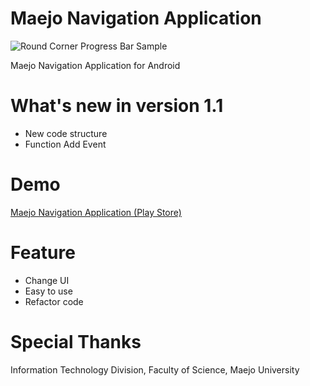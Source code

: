 
Maejo Navigation Application
==============================

![Round Corner Progress Bar Sample](https://image.ibb.co/e1QOyQ/ic_launcher.png)

Maejo Navigation Application for Android

What's new in version 1.1
===========================
* New code structure
* Function Add Event

Demo
===========================
[Maejo Navigation Application (Play Store)](https://play.google.com/store/apps/details?id=th.ac.mju.maejonavigation)

Feature
===========================
* Change UI
* Easy to use
* Refactor code


Special Thanks
===========================
Information Technology Division,
Faculty of Science,
Maejo University